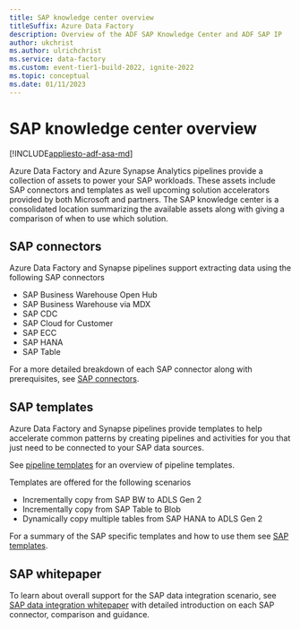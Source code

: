 ```yaml
---
title: SAP knowledge center overview
titleSuffix: Azure Data Factory
description: Overview of the ADF SAP Knowledge Center and ADF SAP IP
author: ukchrist
ms.author: ulrichchrist
ms.service: data-factory
ms.custom: event-tier1-build-2022, ignite-2022
ms.topic: conceptual
ms.date: 01/11/2023
---
```


# SAP knowledge center overview

[!INCLUDE[appliesto-adf-asa-md](includes/appliesto-adf-asa-md.md)]

Azure Data Factory and Azure Synapse Analytics pipelines provide a collection of assets to power your SAP workloads. These assets include SAP connectors and templates as well upcoming solution accelerators provided by both Microsoft and partners. The SAP knowledge center is a consolidated location summarizing the available assets along with giving a comparison of when to use which solution.

## SAP connectors

Azure Data Factory and Synapse pipelines support extracting data using the following SAP connectors

- SAP Business Warehouse Open Hub
- SAP Business Warehouse via MDX
- SAP CDC
- SAP Cloud for Customer
- SAP ECC
- SAP HANA
- SAP Table

 For a more detailed breakdown of each SAP connector along with prerequisites, see [SAP connectors](industry-sap-connectors.md).

## SAP templates

Azure Data Factory and Synapse pipelines provide templates to help accelerate common patterns by creating pipelines and activities for you that just need to be connected to your SAP data sources.

See [pipeline templates](solution-templates-introduction.md) for an overview of pipeline templates.

Templates are offered for the following scenarios
- Incrementally copy from SAP BW to ADLS Gen 2
- Incrementally copy from SAP Table to Blob
- Dynamically copy multiple tables from SAP HANA to ADLS Gen 2

For a summary of the SAP specific templates and how to use them see [SAP templates](industry-sap-templates.md).


## SAP whitepaper

To learn about overall support for the SAP data integration scenario, see [SAP data integration whitepaper](https://github.com/Azure/Azure-DataFactory/blob/master/whitepaper/SAP%20Data%20Integration%20using%20Azure%20Data%20Factory.pdf) with detailed introduction on each SAP connector, comparison and guidance.
